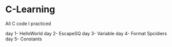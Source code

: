 # C-Learning
All C code I practiced

day 1- HelloWorld
day 2- EscapeSQ
day 3- Variable
day 4- Format Spcidiers
day 5- Constants
